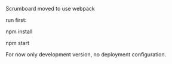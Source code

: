 Scrumboard moved to use webpack

run first:

npm install

npm start

For now only development version, no deployment configuration.

